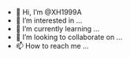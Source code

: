 - 👋 Hi, I’m @XH1999A
- 👀 I’m interested in ...
- 🌱 I’m currently learning ...
- 💞️ I’m looking to collaborate on ...
- 📫 How to reach me ...

<!---
XH1999A/XH1999A is a ✨ special ✨ repository because its `README.md` (this file) appears on your GitHub profile.
You can click the Preview link to take a look at your changes.
--->
